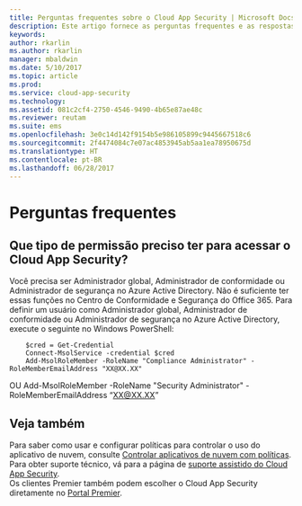 ```yaml
---
title: Perguntas frequentes sobre o Cloud App Security | Microsoft Docs
description: Este artigo fornece as perguntas frequentes e as respostas sobre o Cloud App Security.
keywords: 
author: rkarlin
ms.author: rkarlin
manager: mbaldwin
ms.date: 5/10/2017
ms.topic: article
ms.prod: 
ms.service: cloud-app-security
ms.technology: 
ms.assetid: 081c2cf4-2750-4546-9490-4b65e87ae48c
ms.reviewer: reutam
ms.suite: ems
ms.openlocfilehash: 3e0c14d142f9154b5e986105899c9445667518c6
ms.sourcegitcommit: 2f4474084c7e07ac4853945ab5aa1ea78950675d
ms.translationtype: HT
ms.contentlocale: pt-BR
ms.lasthandoff: 06/28/2017
---
```

# <a name="frequently-asked-questions"></a>Perguntas frequentes

## <a name="what-kind-of-permissions-do-i-need-to-have-in-order-to-access-cloud-app-security"></a>Que tipo de permissão preciso ter para acessar o Cloud App Security?

Você precisa ser Administrador global, Administrador de conformidade ou Administrador de segurança no Azure Active Directory. Não é suficiente ter essas funções no Centro de Conformidade e Segurança do Office 365.
Para definir um usuário como Administrador global, Administrador de conformidade ou Administrador de segurança no Azure Active Directory, execute o seguinte no Windows PowerShell:

        $cred = Get-Credential
        Connect-MsolService -credential $cred
        Add-MsolRoleMember -RoleName "Compliance Administrator" -RoleMemberEmailAddress "XX@XX.XX"
 OU Add-MsolRoleMember -RoleName "Security Administrator" -RoleMemberEmailAddress “XX@XX.XX”

## <a name="see-also"></a>Veja também  
Para saber como usar e configurar políticas para controlar o uso do aplicativo de nuvem, consulte [Controlar aplicativos de nuvem com políticas](control-cloud-apps-with-policies.md).   
Para obter suporte técnico, vá para a página de [suporte assistido do Cloud App Security](http://support.microsoft.com/oas/default.aspx?prid=16031).   
Os clientes Premier também podem escolher o Cloud App Security diretamente no [Portal Premier](https://premier.microsoft.com/).  
